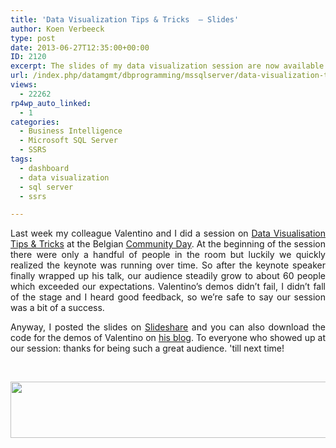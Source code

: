```yaml
---
title: 'Data Visualization Tips & Tricks  – Slides'
author: Koen Verbeeck
type: post
date: 2013-06-27T12:35:00+00:00
ID: 2120
excerpt: The slides of my data visualization session are now available for download.
url: /index.php/datamgmt/dbprogramming/mssqlserver/data-visualization-tips-tricks-slides/
views:
  - 22262
rp4wp_auto_linked:
  - 1
categories:
  - Business Intelligence
  - Microsoft SQL Server
  - SSRS
tags:
  - dashboard
  - data visualization
  - sql server
  - ssrs

---
```

<p style="text-align: justify;">
  Last week my colleague Valentino and I did a session on <a href="/index.php/DataMgmt/business-intelligence-1/data-visualization-tips-tricks">Data Visualisation Tips & Tricks</a> at the Belgian <a href="http://www.communityday.be/">Community Day</a>. At the beginning of the session there were only a handful of people in the room but luckily we quickly realized the keynote was running over time. So after the keynote speaker finally wrapped up his talk, our audience steadily grow to about 60 people which exceeded our expectations. Valentino’s demos didn’t fail, I didn’t fall of the stage and I heard good feedback, so we’re safe to say our session was a bit of a success.
</p>

<p style="text-align: justify;">
  Anyway, I posted the slides on <a href="http://www.slideshare.net/KoenVerbeeck/data-visualization-tips-tricks-23479927">Slideshare</a> and you can also download the code for the demos of Valentino on <a href="http://blog.hoegaerden.be/2013/06/21/community-day-data-visualization-tips-tricks-download/">his blog</a>. To everyone who showed up at our session: thanks for being such a great audience. 'till next time!
</p>

<p style="text-align: justify;">
   
</p>

<div class="image_block">
  <a href="/media/users/koenverbeeck/ComDayBe2013/long.png?mtime=1370952579"><img src="/wp-content/uploads/users/koenverbeeck/ComDayBe2013/long.png?mtime=1370952579" alt="" width="600" height="90" /></a>
</div>